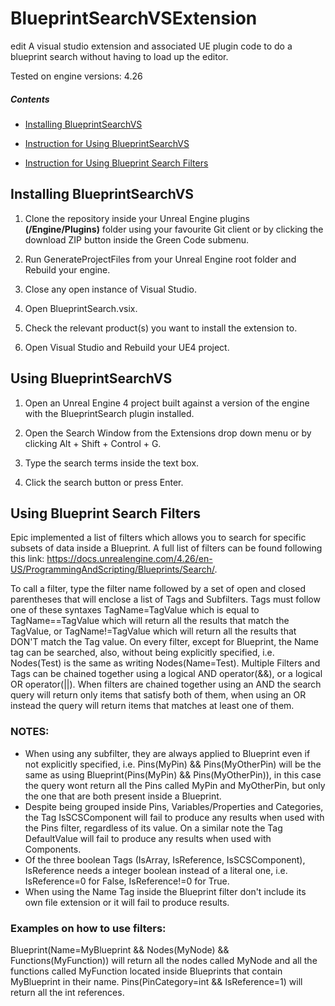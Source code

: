 # BlueprintSearchVSExtension
edit
A visual studio extension and associated UE plugin code to do a blueprint search without having to load up the editor.

Tested on engine versions: 4.26

##### Contents

* [Installing BlueprintSearchVS](#installing-blueprintsearchvs)

* [Instruction for Using BlueprintSearchVS](#using-blueprintsearchvs)

* [Instruction for Using Blueprint Search Filters](#using-blueprint-search-filters)

## Installing BlueprintSearchVS

1. Clone the repository inside your Unreal Engine plugins **(<project path>/Engine/Plugins)** folder using your favourite Git client or by clicking the download ZIP button inside the Green Code submenu.

2. Run GenerateProjectFiles from your Unreal Engine root folder and Rebuild your engine.

3. Close any open instance of Visual Studio.

4. Open BlueprintSearch.vsix.

5. Check the relevant product(s) you want to install the extension to.

6. Open Visual Studio and Rebuild your UE4 project.

## Using BlueprintSearchVS

1. Open an Unreal Engine 4 project built against a version of the engine with the BlueprintSearch plugin installed.

2. Open the Search Window from the Extensions drop down menu or by clicking Alt + Shift + Control + G.

3. Type the search terms inside the text box.

4. Click the search button or press Enter.

## Using Blueprint Search Filters

Epic implemented a list of filters which allows you to search for specific subsets of data inside a Blueprint. A full list of filters can be found following this link: https://docs.unrealengine.com/4.26/en-US/ProgrammingAndScripting/Blueprints/Search/.

To call a filter, type the filter name followed by a set of open and closed parentheses that will enclose a list of Tags and Subfilters. 
Tags must follow one of these syntaxes TagName=TagValue which is equal to TagName==TagValue which will return all the results that match the TagValue,
or TagName!=TagValue which will return all the results that DON'T match the Tag value.
On every filter, except for Blueprint, the Name tag can be searched, also, without being explicitly specified, i.e. Nodes(Test) is the same as writing Nodes(Name=Test).
Multiple Filters and Tags can be chained together using a logical AND operator(&&), or a logical OR operator(||). When filters are chained together using an AND the search query will return only items that satisfy both of them, when using an OR instead the query will return items that matches at least one of them.

### NOTES:
* When using any subfilter, they are always applied to Blueprint even if not explicitly specified, i.e. Pins(MyPin) && Pins(MyOtherPin) will be the same as using Blueprint(Pins(MyPin) && Pins(MyOtherPin)), in this case the query wont return all the Pins called MyPin and MyOtherPin, but only the one that are both present inside a Blueprint.
* Despite being grouped inside Pins, Variables/Properties and Categories, the Tag IsSCSComponent will fail to produce any results when used with the Pins filter, regardless of its value. On a similar note the Tag DefaultValue will fail to produce any results when used with Components.
* Of the three boolean Tags (IsArray, IsReference, IsSCSComponent), IsReference needs a integer boolean instead of a literal one, i.e. IsReference=0 for False, IsReference!=0 for True.
* When using the Name Tag inside the Blueprint filter don't include its own file extension or it will fail to produce results.

### Examples on how to use filters:

Blueprint(Name=MyBlueprint && Nodes(MyNode) && Functions(MyFunction)) will return all the nodes called MyNode and all the functions called MyFunction located inside Blueprints that contain MyBlueprint in their name.
Pins(PinCategory=int && IsReference=1) will return all the int references.

